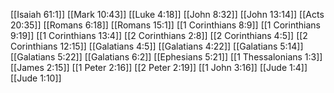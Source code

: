 [[Isaiah 61:1]]
[[Mark 10:43]]
[[Luke 4:18]]
[[John 8:32]]
[[John 13:14]]
[[Acts 20:35]]
[[Romans 6:18]]
[[Romans 15:1]]
[[1 Corinthians 8:9]]
[[1 Corinthians 9:19]]
[[1 Corinthians 13:4]]
[[2 Corinthians 2:8]]
[[2 Corinthians 4:5]]
[[2 Corinthians 12:15]]
[[Galatians 4:5]]
[[Galatians 4:22]]
[[Galatians 5:14]]
[[Galatians 5:22]]
[[Galatians 6:2]]
[[Ephesians 5:21]]
[[1 Thessalonians 1:3]]
[[James 2:15]]
[[1 Peter 2:16]]
[[2 Peter 2:19]]
[[1 John 3:16]]
[[Jude 1:4]]
[[Jude 1:10]]
